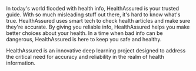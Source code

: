 In today's world flooded with health info, HealthAssured is your trusted guide. With so much misleading stuff out there, it's hard to know what's true. HealthAssured uses smart tech to check health articles and make sure they're accurate. By giving you reliable info, HealthAssured helps you make better choices about your health. In a time when bad info can be dangerous, HealthAssured is here to keep you safe and healthy.

HealthAssured is an innovative deep learning project designed to address the critical 
need for accuracy and reliability in the realm of health information. 
